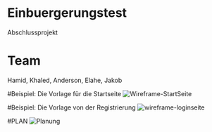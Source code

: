 # Einbuergerungstest
Abschlussprojekt

# Team

Hamid, Khaled, Anderson, Elahe, Jakob

#Beispiel: Die Vorlage für die Startseite 
![Wireframe-StartSeite](https://user-images.githubusercontent.com/66359480/112990241-1cc07a00-9166-11eb-9f61-60a7b891cfb9.png)

#Beispiel: Die Vorlage von der Registrierung 
![wireframe-loginseite](https://user-images.githubusercontent.com/66359480/112990398-4f6a7280-9166-11eb-8d40-a4b93e5893fa.png)


#PLAN
![Planung](https://user-images.githubusercontent.com/65950252/112838376-4a8dbc00-909d-11eb-8951-f87a8ead9f96.jpg)


